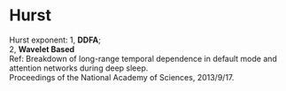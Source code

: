 Hurst
=====

Hurst exponent: 
              1, **DDFA**;         <br />
              2, **Wavelet Based** <br />
Ref: 
    Breakdown of long-range temporal dependence in default mode and attention networks during deep sleep. <br />
    Proceedings of the National Academy of Sciences, 2013/9/17.
